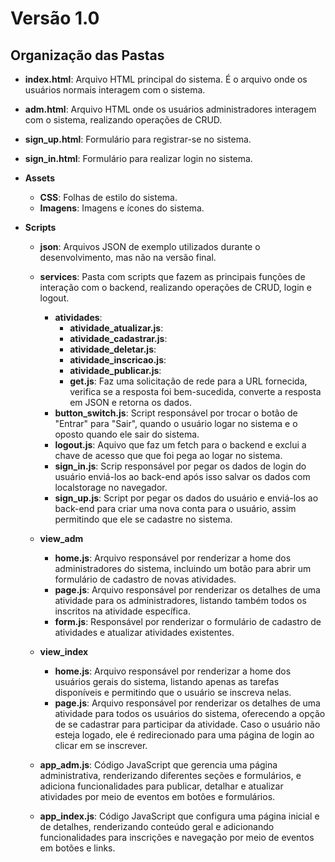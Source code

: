 # Versão 1.0
## Organização das Pastas

* **index.html**: Arquivo HTML principal do sistema. É o arquivo onde os usuários normais interagem com o sistema.
* **adm.html**: Arquivo HTML onde os usuários administradores interagem com o sistema, realizando operações de CRUD.
* **sign_up.html**: Formulário para registrar-se no sistema.
* **sign_in.html**: Formulário para realizar login no sistema.

* **Assets**
    * **CSS**: Folhas de estilo do sistema.
    * **Imagens**: Imagens e ícones do sistema.

* **Scripts**
    * **json**: Arquivos JSON de exemplo utilizados durante o desenvolvimento, mas não na versão final.
    * **services**: Pasta com scripts que fazem as principais funções de interação com o backend, realizando operações de CRUD, login e logout.
        * **atividades**:
            * **atividade_atualizar.js**:
            * **atividade_cadastrar.js**:
            * **atividade_deletar.js**:
            * **atividade_inscricao.js**:
            * **atividade_publicar.js**:
            * **get.js**: Faz uma solicitação de rede para a URL fornecida, verifica se a resposta foi bem-sucedida, converte a resposta em JSON e retorna os dados.
        * **button_switch.js**: Script responsável por trocar o botão de "Entrar" para "Sair", quando o usuário logar no sistema e o oposto quando ele sair do sistema.
        * **logout.js**: Aquivo que faz um fetch para o backend e exclui a chave de acesso que que foi pega ao logar no sistema.
        * **sign_in.js**: Scrip responsável por pegar os dados de login do usuário enviá-los ao back-end após isso salvar os dados com localstorage no navegador.
        * **sign_up.js**: Script por pegar os dados do usuário e enviá-los ao back-end para criar uma nova conta para o usuário, assim permitindo que ele se cadastre no sistema.

    * **view_adm**
        * **home.js**: Arquivo responsável por renderizar a home dos administradores do sistema, incluindo um botão para abrir um formulário de cadastro de novas atividades.
        * **page.js**: Arquivo responsável por renderizar os detalhes de uma atividade para os administradores, listando também todos os inscritos na atividade específica.
        * **form.js**: Responsável por renderizar o formulário de cadastro de atividades e atualizar atividades existentes.

    * **view_index**
        * **home.js**: Arquivo responsável por renderizar a home dos usuários gerais do sistema, listando apenas as tarefas disponíveis e permitindo que o usuário se inscreva nelas.
        * **page.js**: Arquivo responsável por renderizar os detalhes de uma atividade para todos os usuários do sistema, oferecendo a opção de se cadastrar para participar da atividade. Caso o usuário não esteja logado, ele é redirecionado para uma página de login ao clicar em se inscrever.

    * **app_adm.js**: Código JavaScript que gerencia uma página administrativa, renderizando diferentes seções e formulários, e adiciona funcionalidades para publicar, detalhar e atualizar atividades por meio de eventos em botões e formulários.
    * **app_index.js**: Código JavaScript que configura uma página inicial e de detalhes, renderizando conteúdo geral e adicionando funcionalidades para inscrições e navegação por meio de eventos em botões e links.